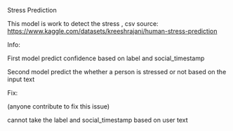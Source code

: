 Stress Prediction

This model is work to detect the stress , csv source: https://www.kaggle.com/datasets/kreeshrajani/human-stress-prediction

Info:

First model predict confidence based on label and social_timestamp

Second model predict the whether a person is stressed or not based on the input text

Fix:

(anyone contribute to fix this issue)

cannot take the label and social_timestamp based on user text
